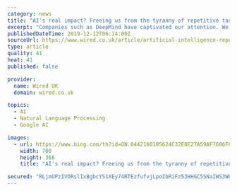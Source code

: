 ```yaml
---
category: news
title: "AI's real impact? Freeing us from the tyranny of repetitive tasks"
excerpt: "Companies such as DeepMind have captivated our attention. We have been wowed by developments in areas such as computer vision, machine translation and speech recognition. In 2020, AI will begin to live up to the hype by starting to generate real economic value through its application across industries. According to consulting firm ..."
publishedDateTime: 2019-12-12T06:14:00Z
sourceUrl: https://www.wired.co.uk/article/artificial-intelligence-repetitive-tasks
type: article
quality: 41
heat: 41
published: false

provider:
  name: Wired UK
  domain: wired.co.uk

topics:
  - AI
  - Natural Language Processing
  - Google AI

images:
  - url: https://www.bing.com/th?id=ON.0442160105624C32E8E27A59AF7686F6
    width: 700
    height: 366
    title: "AI's real impact? Freeing us from the tyranny of repetitive tasks"

secured: "RLjmUPzIVORslIxBgbcYS1XEy74RTEzfufvjLpoIbRiFz53HHGC5SNaIWS3WRF5J9Q8WfpPHoMuKW0Bw2NAIvWp5XbiAPrdnkEGGGlOY+oTC1X9YEsCol13BrbsjPZeZyBzFKab/VjIgDIbQloNACIv8wFF5BbkABLI8nP/WuBhgACeCp9hRYag/3nsePemvZDd9xXsXZoTr3fBYJhIVIFR5NeZDIg8/uSec9yMf5AFH7wglVPGuag33+kPOkAsoxUSz1jMn+ti3yLwBVByOEQ==;BYisqFfp4YkFWLB9N9AfvQ=="
---
```


